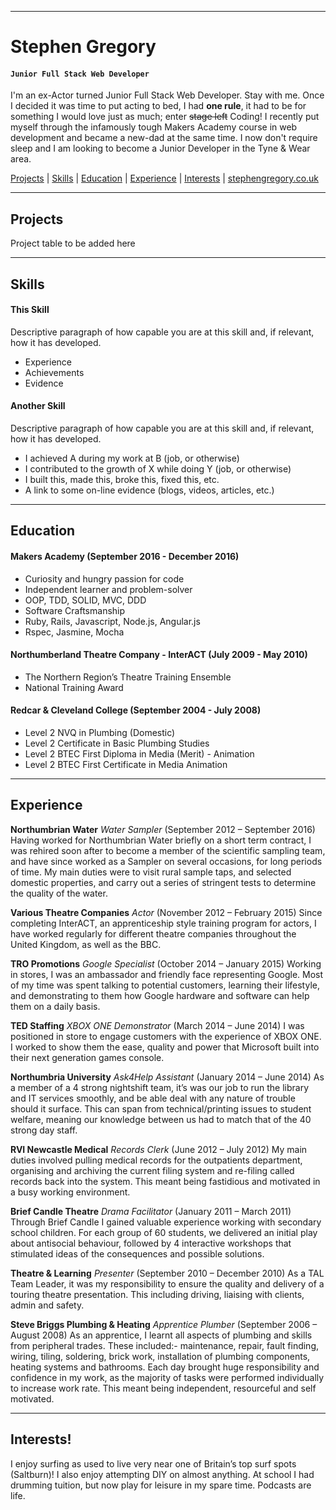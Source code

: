 ***
# Stephen Gregory
#### `Junior Full Stack Web Developer`

I'm an ex-Actor turned Junior Full Stack Web Developer. Stay with me. Once I decided it was time to put acting to bed, I had **one rule**, it had to be for something I would love just as much; enter ~~stage left~~ Coding! I recently put myself through the infamously tough Makers Academy course in web development and became a new-dad at the same time. I now don't require sleep and I am looking to become a Junior Developer in the Tyne & Wear area.

[Projects](#projects) | [Skills](#skills) | [Education](#education) | [Experience](#experience) | [Interests](#interests) | [stephengregory.co.uk](https://stephengregory.co.uk)


***
## <a name="projects">Projects</a>
Project table to be added here

***
## <a name="skills">Skills</a>

#### This Skill
Descriptive paragraph of how capable you are at this skill and, if relevant, how it has developed.

- Experience
- Achievements
- Evidence

#### Another Skill
Descriptive paragraph of how capable you are at this skill and, if relevant, how it has developed.

- I achieved A during my work at B (job, or otherwise)
- I contributed to the growth of X while doing Y (job, or otherwise)
- I built this, made this, broke this, fixed this, etc.
- A link to some on-line evidence (blogs, videos, articles, etc.)


***
## <a name="education">Education</a>
#### Makers Academy (September 2016 - December 2016)

- Curiosity and hungry passion for code
- Independent learner and problem-solver
- OOP, TDD, SOLID, MVC, DDD
- Software Craftsmanship
- Ruby, Rails, Javascript, Node.js, Angular.js
- Rspec, Jasmine, Mocha

#### Northumberland Theatre Company - InterACT (July 2009 - May 2010)

- The Northern Region’s Theatre Training Ensemble
- National Training Award

#### Redcar & Cleveland College (September 2004 - July 2008)

- Level 2 NVQ in Plumbing (Domestic)
- Level 2 Certificate in Basic Plumbing Studies
- Level 2 BTEC First Diploma in Media (Merit) - Animation
- Level 2 BTEC First Certificate in Media Animation


***
## <a name="experience">Experience</a>

**Northumbrian Water** *Water Sampler* (September 2012 – September 2016) Having worked for Northumbrian Water briefly on a short term contract, I was rehired soon after to become a member of the scientific sampling team, and have since worked as a Sampler on several occasions, for long periods of time. My main duties were to visit rural sample taps, and selected domestic properties, and carry out a series of stringent tests to determine the quality of the water.

**Various Theatre Companies** *Actor* (November 2012 – February 2015)
Since completing InterACT, an apprenticeship style training program for actors, I have worked regularly for different theatre companies throughout the United Kingdom, as well as the BBC.

**TRO Promotions** *Google Specialist* (October 2014 – January 2015)
Working in stores, I was an ambassador and friendly face representing Google. Most of my time was spent talking to potential customers, learning their lifestyle, and demonstrating to them how Google hardware and software can help them on a daily basis.

**TED Staffing** *XBOX ONE Demonstrator* (March 2014 – June 2014)
I was positioned in store to engage customers with the experience of XBOX ONE. I worked to show them the ease, quality and power that Microsoft built into their next generation games console.

**Northumbria University** *Ask4Help Assistant* (January 2014 – June 2014)
As a member of a 4 strong nightshift team, it’s was our job to run the library and IT services smoothly, and be able deal with any nature of trouble should it surface. This can span from technical/printing issues to student welfare, meaning our knowledge between us had to match that of the 40 strong day staff.

**RVI Newcastle Medical** *Records Clerk* (June 2012 – July 2012)
My main duties involved pulling medical records for the outpatients department, organising and archiving the current filing system and re-filing called records back into the system. This meant being fastidious and motivated in a busy working environment.

**Brief Candle Theatre** *Drama Facilitator* (January 2011 – March 2011)
Through Brief Candle I gained valuable experience working with secondary school children. For each group of 60 students, we delivered an initial play about antisocial behaviour, followed by 4 interactive workshops that stimulated ideas of the consequences and possible solutions.

**Theatre & Learning** *Presenter* (September 2010 – December 2010)
As a TAL Team Leader, it was my responsibility to ensure the quality and delivery of a touring theatre presentation. This including driving, liaising with clients, admin and safety.

**Steve Briggs Plumbing & Heating** *Apprentice Plumber* (September 2006 – August 2008)
As an apprentice, I learnt all aspects of plumbing and skills from peripheral trades. These included:- maintenance, repair, fault finding, wiring, tiling, soldering, brick work, installation of plumbing components, heating systems and bathrooms. Each day brought huge responsibility and confidence in my work, as the majority of tasks were performed individually to increase work rate. This meant being independent, resourceful and self motivated.


***
## <a name="interests">Interests!</a>

I enjoy surfing as used to live very near one of Britain’s top surf spots (Saltburn)! I also enjoy attempting DIY on almost anything. At school I had drumming tuition, but now play for leisure in my spare time. Podcasts are life.
